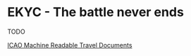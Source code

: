 # EKYC - The battle never ends

TODO

[ICAO Machine Readable Travel Documents](https://www.icao.int/publications/pages/publication.aspx?docnum=9303)
